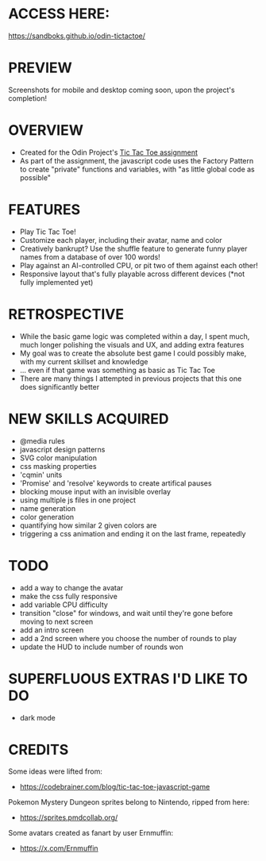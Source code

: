 # ACCESS HERE:
https://sandboks.github.io/odin-tictactoe/

# PREVIEW
Screenshots for mobile and desktop coming soon, upon the project's completion!

# OVERVIEW
- Created for the Odin Project's [Tic Tac Toe assignment](https://www.theodinproject.com/lessons/node-path-javascript-tic-tac-toe)
- As part of the assignment, the javascript code uses the Factory Pattern to create "private" functions and variables, with "as little global code as possible"

# FEATURES
- Play Tic Tac Toe!
- Customize each player, including their avatar, name and color
- Creatively bankrupt? Use the shuffle feature to generate funny player names from a database of over 100 words!
- Play against an AI-controlled CPU, or pit two of them against each other!
- Responsive layout that's fully playable across different devices (*not fully implemented yet)

# RETROSPECTIVE
- While the basic game logic was completed within a day, I spent much, much longer polishing the visuals and UX, and adding extra features
- My goal was to create the absolute best game I could possibly make, with my current skillset and knowledge
- ... even if that game was something as basic as Tic Tac Toe
- There are many things I attempted in previous projects that this one does significantly better

# NEW SKILLS ACQUIRED
- @media rules
- javascript design patterns
- SVG color manipulation
- css masking properties
- 'cqmin' units
- 'Promise' and 'resolve' keywords to create artifical pauses
- blocking mouse input with an invisible overlay
- using multiple js files in one project
- name generation
- color generation
- quantifying how similar 2 given colors are
- triggering a css animation and ending it on the last frame, repeatedly

# TODO
- add a way to change the avatar
- make the css fully responsive
- add variable CPU difficulty
- transition "close" for windows, and wait until they're gone before moving to next screen
- add an intro screen
- add a 2nd screen where you choose the number of rounds to play
- update the HUD to include number of rounds won

# SUPERFLUOUS EXTRAS I'D LIKE TO DO
- dark mode

# CREDITS
Some ideas were lifted from:
- https://codebrainer.com/blog/tic-tac-toe-javascript-game

Pokemon Mystery Dungeon sprites belong to Nintendo, ripped from here:
- https://sprites.pmdcollab.org/

Some avatars created as fanart by user Ernmuffin:
- https://x.com/Ernmuffin
